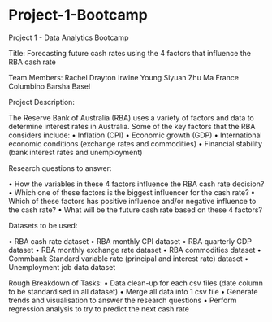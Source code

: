 # Project-1-Bootcamp
Project 1 - Data Analytics Bootcamp

Title: Forecasting future cash rates using the 4 factors that influence the RBA cash rate

Team Members:
Rachel Drayton
Irwine Young
Siyuan Zhu
Ma France Columbino
Barsha Basel

Project Description:

The Reserve Bank of Australia (RBA) uses a variety of factors and data to determine interest rates in Australia. Some of the key factors that the RBA considers include:
•	Inflation (CPI) 
•	Economic growth (GDP) 
•	International economic conditions (exchange rates and commodities)
•	Financial stability (bank interest rates and unemployment)


Research questions to answer:

•	How the variables in these 4 factors influence the RBA cash rate decision?
•	Which one of these factors is the biggest influencer for the cash rate? 
•	Which of these factors has positive influence and/or negative influence to the cash rate?
•	What will be the future cash rate based on these 4 factors?

Datasets to be used:

•	RBA cash rate dataset
•	RBA monthly CPI dataset
•	RBA quarterly GDP dataset
•	RBA monthly exchange rate dataset
•	RBA commodities dataset
•	Commbank Standard variable rate (principal and interest rate) dataset
•	Unemployment job data dataset

Rough Breakdown of Tasks:
•	Data clean-up for each csv files (date column to be standardised in all dataset)
•	Merge all data into 1 csv file
•	Generate trends and visualisation to answer the research questions
•	Perform regression analysis to try to predict the next cash rate

